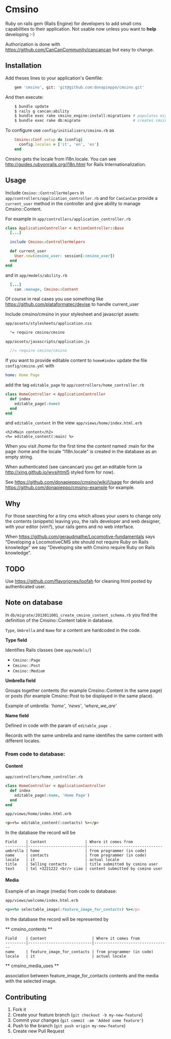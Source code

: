 # Cmsino

Ruby on rails gem (Rails Engine) for developers to add small cms capabilities to their application. Not usable now unless you want to **help** developing :-)

Authorization is done with 
https://github.com/CanCanCommunity/cancancan
but easy to change.

## Installation

Add theses lines to your application's Gemfile:
```bash
    gem 'cmsino', git: 'git@github.com:donapieppo/cmsino.git'
```

And then execute:
```bash
    $ bundle update
    $ rails g cancan:ability
    $ bundle exec rake cmsino_engine:install:migrations # populates migrations
    $ bundle exec rake db:migrate                       # creates cmsino_* tables
```

To configure use `config/initializers/cmsino.rb` as
```ruby
    Cmsino::Conf.setup do |config|
      config.locales = ['it', 'en', 'es']
    end
```

Cmsino gets the locale from I18n.locale. You can see http://guides.rubyonrails.org/i18n.html
for Rails Internationalization.

## Usage

Include `Cmsino::ControllerHelpers` in `app/controllers/application_controller.rb` and
for `CanCanCan` provide a `current_user` method in the controller and give 
ability to manage Cmsino::Content.

For example in `app/controllers/application_controller.rb`

```ruby
class ApplicationController < ActionController::Base
  [...]

  include Cmsino::ControllerHelpers

  def current_user
    User.new(cmsino_user: session[:cmsino_user])
  end 
end
```

and in `app/models/ability.rb`

```ruby
  [...]
    can :manage, Cmsino::Content

```

Of course in real cases you use something like 
https://github.com/plataformatec/devise to handle
current_user

Include cmsino/cmsino in your stylesheet and javascript assets: 

`app/assets/stylesheets/application.css`
```css
  *= require cmsino/cmsino
```
`app/assets/javascripts/application.js`
```javascript
  //= require cmsino/cmsino
```

If you want to provide editable content to `home#index`
update the file `config/cmsino.yml` with 

```yaml
home: Home Page
```

add the tag `editable_page` to 
`app/controllers/home_controller.rb`

```ruby
class HomeController < ApplicationController
  def index
    editable_page(:home)
  end
end
```

and `editable_content` in the view `app/views/home/index.html.erb`

```erb
<h2>Main content</h2>
<%= editable_content(:main) %>
```

When you visit /home for the first time the *content* named
:main for the page :home and the locale "I18n.locale"
is created in the database as an empty string.

When authenticated (see cancancan) you get an editable 
form (a http://xing.github.io/wysihtml5 styled form for now).

See https://github.com/donapieppo/cmsino/wiki/Usage for details
and https://github.com/donapieppo/cmsino-example for example.

## Why

For those searching for a tiny cms which allows your users to change 
only the contents (snippets) leaving you, the rails developer and web designer, 
with your editor (vim?), your rails gems and no web interface.

When https://github.com/geraudmathe/Locomotive-fundamentals says "Developing a LocomotiveCMS site should not require Ruby on Rails knowledge" we say "Developing site with Cmsino require Ruby on Rails knowledge". 

## TODO

Use https://github.com/flavorjones/loofah for cleaning html posted by authenticated
user.

## Note on database

in `db/migrate/2013011001_create_cmsino_content_schema.rb` you find the definition of
the Cmsino::Content table in database. 

`Type`, `Umbrella` and `Name` for a content are hardcoded in the
code. 

**Type field**

Identifies Rails classes (see `app/models/`)

  * `Cmsino::Page`
  * `Cmsino::Post`
  * `Cmsino::Medium`

**Umbrella field**

Groups together contents (for example Cmsino::Content in the same page) or posts 
(for example Cmsino::Post to be displayed in the same place).

Example of umbrella: *'home'*, *'news'*, *'where_we_are'*

**Name field**

Defined in code with the param of `editable_page `.

Records with the same umbrella and name identifies the same content with 
different locales.

### From code to database:

#### Content

`app/controllers/home_controller.rb`

```ruby
class HomeController < ApplicationController
  def index
    editable_page(:home, 'Home Page')
  end
end
```

`app/views/home/index.html.erb`

```html
<p><%= editable_content(:contacts) %></p>
```

In the database the record will be

```
Field    | Content                 | Where it comes from 
---------|-------------------------|---------------------------------
umbrella | home                    | from programmer (in code)
name     | contacts                | from programmer (in code)
locale   | it                      | actual locale
title    | Selling contacts        | title submitted by csmino user
text     | tel +3221222 <br/> ciao | content submitted by csmino user
```

#### Media

Example of an image (media) from code to database:

`app/views/welcome/index.html.erb`

```ruby
<p><%= selectable_image(:feature_image_for_contacts) %></p>
```

In the database the record will be represented by

** cmsino_contents **

```
Field    | Content                    | Where it comes from 
---------|----------------------------|---------------------------------
name     | feature_image_for_contacts | from programmer (in code)
locale   | it                         | actual locale
```

** cmsino_media_uses **

association between feature_image_for_contacts contents and the
media with the selected image.


## Contributing

1. Fork it
2. Create your feature branch (`git checkout -b my-new-feature`)
3. Commit your changes (`git commit -am 'Added some feature'`)
4. Push to the branch (`git push origin my-new-feature`)
5. Create new Pull Request
